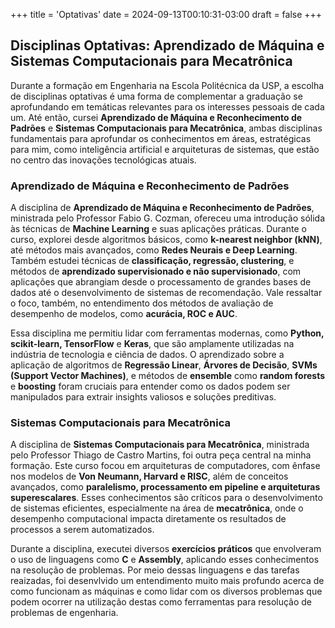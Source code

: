 +++
title = 'Optativas'
date = 2024-09-13T00:10:31-03:00
draft = false
+++
## Disciplinas Optativas: Aprendizado de Máquina e Sistemas Computacionais para Mecatrônica

Durante a formação em Engenharia na Escola Politécnica da USP, a escolha de disciplinas optativas é uma forma de complementar a graduação se aprofundando em temáticas relevantes para os interesses pessoais de cada um. Até então, cursei **Aprendizado de Máquina e Reconhecimento de Padrões** e **Sistemas Computacionais para Mecatrônica**, ambas disciplinas fundamentais para aprofundar os conhecimentos em áreas, estratégicas para mim, como inteligência artificial e arquiteturas de sistemas, que estão no centro das inovações tecnológicas atuais.

### Aprendizado de Máquina e Reconhecimento de Padrões

A disciplina de **Aprendizado de Máquina e Reconhecimento de Padrões**, ministrada pelo Professor Fabio G. Cozman, ofereceu uma introdução sólida às técnicas de **Machine Learning** e suas aplicações práticas. Durante o curso, explorei desde algoritmos básicos, como **k-nearest neighbor (kNN)**, até métodos mais avançados, como **Redes Neurais e Deep Learning**. Também estudei técnicas de **classificação, regressão, clustering**, e métodos de **aprendizado supervisionado e não supervisionado**, com aplicações que abrangiam desde o processamento de grandes bases de dados até o desenvolvimento de sistemas de recomendação. Vale ressaltar o foco, também, no entendimento dos métodos de avaliação de desempenho de modelos, como **acurácia, ROC e AUC**.

Essa disciplina me permitiu lidar com ferramentas modernas, como **Python, scikit-learn, TensorFlow** e **Keras**, que são amplamente utilizadas na indústria de tecnologia e ciência de dados. O aprendizado sobre a aplicação de algoritmos de **Regressão Linear**, **Árvores de Decisão**, **SVMs (Support Vector Machines)**, e métodos de **ensemble** como **random forests** e **boosting** foram cruciais para entender como os dados podem ser manipulados para extrair insights valiosos e soluções preditivas. 

### Sistemas Computacionais para Mecatrônica

A disciplina de **Sistemas Computacionais para Mecatrônica**, ministrada pelo Professor Thiago de Castro Martins, foi outra peça central na minha formação. Este curso focou em arquiteturas de computadores, com ênfase nos modelos de **Von Neumann, Harvard e RISC**, além de conceitos avançados, como **paralelismo, processamento em pipeline e arquiteturas superescalares**. Esses conhecimentos são críticos para o desenvolvimento de sistemas eficientes, especialmente na área de **mecatrônica**, onde o desempenho computacional impacta diretamente os resultados de processos a serem automatizados.

Durante a disciplina, executei diversos **exercícios práticos** que envolveram o uso de linguagens como **C** e **Assembly**, aplicando esses conhecimentos na resolução de problemas. Por meio dessas linguagens e das tarefas reaizadas, foi desenvlvido um entendimento muito mais profundo acerca de como funcionam as máquinas e como lidar com os diversos problemas que podem ocorrer na utilização destas como ferramentas para resolução de problemas de engenharia.
